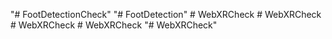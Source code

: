"# FootDetectionCheck" 
"# FootDetection" 
#   W e b X R C h e c k  
 #   W e b X R C h e c k  
 #   W e b X R C h e c k  
 #   W e b X R C h e c k  
 "# WebXRCheck" 
